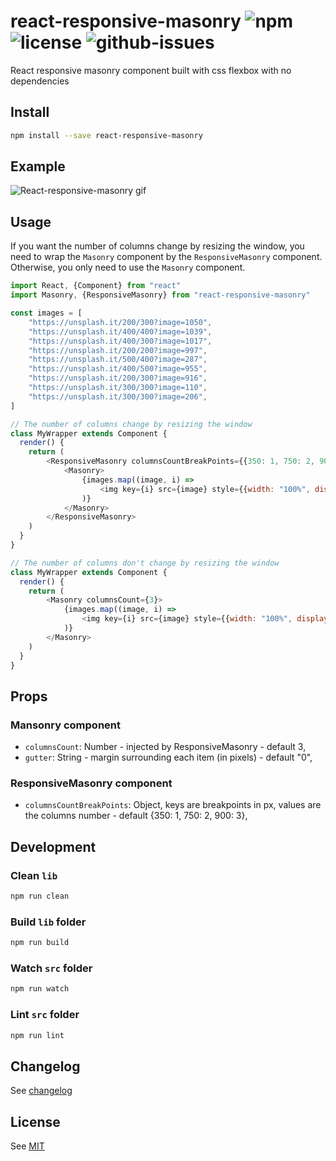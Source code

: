 # react-responsive-masonry ![npm](https://img.shields.io/npm/v/react-responsive-masonry.svg) ![license](https://img.shields.io/npm/l/react-responsive-masonry.svg) ![github-issues](https://img.shields.io/github/issues/xuopled/react-responsive-masonry.svg)

React responsive masonry component built with css flexbox with no dependencies

## Install

```sh
npm install --save react-responsive-masonry
```

## Example

![React-responsive-masonry gif](/screenshots/example.gif)

## Usage

If you want the number of columns change by resizing the window, you need to wrap the `Masonry` component by the `ResponsiveMasonry` component.
Otherwise, you only need to use the `Masonry` component.

```js
import React, {Component} from "react"
import Masonry, {ResponsiveMasonry} from "react-responsive-masonry"

const images = [
    "https://unsplash.it/200/300?image=1050",
    "https://unsplash.it/400/400?image=1039",
    "https://unsplash.it/400/300?image=1017",
    "https://unsplash.it/200/200?image=997",
    "https://unsplash.it/500/400?image=287",
    "https://unsplash.it/400/500?image=955",
    "https://unsplash.it/200/300?image=916",
    "https://unsplash.it/300/300?image=110",
    "https://unsplash.it/300/300?image=206",
]

// The number of columns change by resizing the window
class MyWrapper extends Component {
  render() {
    return (
        <ResponsiveMasonry columnsCountBreakPoints={{350: 1, 750: 2, 900: 3}}>
        	<Masonry>
        		{images.map((image, i) =>
        			<img key={i} src={image} style={{width: "100%", display: "block"}} />
        		)}
        	</Masonry>
    	</ResponsiveMasonry>
    )
  }
}

// The number of columns don't change by resizing the window
class MyWrapper extends Component {
  render() {
    return (
    	<Masonry columnsCount={3}>
    		{images.map((image, i) =>
    			<img key={i} src={image} style={{width: "100%", display: "block"}} />
    		)}
    	</Masonry>
    )
  }
}
```

## Props

### Mansonry component
  * `columnsCount`: Number - injected by ResponsiveMasonry - default 3,
  * `gutter`: String - margin surrounding each item (in pixels) - default "0",

### ResponsiveMasonry component
  * `columnsCountBreakPoints`: Object, keys are breakpoints in px, values are the columns number - default {350: 1, 750: 2, 900: 3},

## Development

### Clean `lib`

```js
npm run clean
```

### Build `lib` folder

```js
npm run build
```

### Watch `src` folder

```js
npm run watch
```

### Lint `src` folder

```js
npm run lint
```

## Changelog

See [changelog](./CHANGELOG.md)

## License

See [MIT](./LICENCE)
